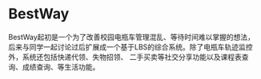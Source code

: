 # BestWay
BestWay起初是一个为了改善校园电瓶车管理混乱、等待时间难以掌握的想法，后来与同学一起讨论过后扩展成一个基于LBS的综合系统。除了电瓶车轨迹监控外，系统还包括快递代领、失物招领、 二手买卖等社交分享功能以及课程表查询、成绩查询、等生活功能。
